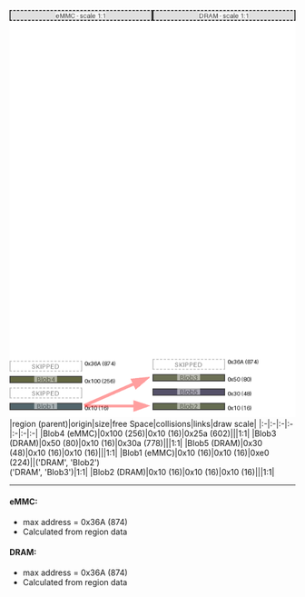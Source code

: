 ![memory map diagram](example_two_maps_diagram.png)
|region (parent)|origin|size|free Space|collisions|links|draw scale|
|:-|:-|:-|:-|:-|:-|:-|
|<span style='color:(47, 52, 1)'>Blob4 (eMMC)</span>|0x100 (256)|0x10 (16)|0x25a (602)|||1:1|
|<span style='color:(60, 65, 29)'>Blob3 (DRAM)</span>|0x50 (80)|0x10 (16)|0x30a (778)|||1:1|
|<span style='color:(29, 24, 56)'>Blob5 (DRAM)</span>|0x30 (48)|0x10 (16)|0x10 (16)|||1:1|
|<span style='color:(25, 51, 59)'>Blob1 (eMMC)</span>|0x10 (16)|0x10 (16)|0xe0 (224)||('DRAM', 'Blob2')<BR>('DRAM', 'Blob3')|1:1|
|<span style='color:(50, 60, 24)'>Blob2 (DRAM)</span>|0x10 (16)|0x10 (16)|0x10 (16)|||1:1|

---
#### eMMC:
- max address = 0x36A (874)
- Calculated from region data
#### DRAM:
- max address = 0x36A (874)
- Calculated from region data